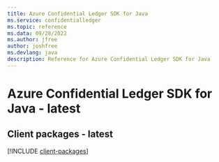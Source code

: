 ```yaml
---
title: Azure Confidential Ledger SDK for Java
ms.service: confidentialledger
ms.topic: reference
ms.data: 09/28/2022
ms.author: jfree
author: joshfree
ms.devlang: java
description: Reference for Azure Confidential Ledger SDK for Java
---
```

# Azure Confidential Ledger SDK for Java - latest

## Client packages - latest
[!INCLUDE [client-packages](confidential-ledger-client-index.md)]